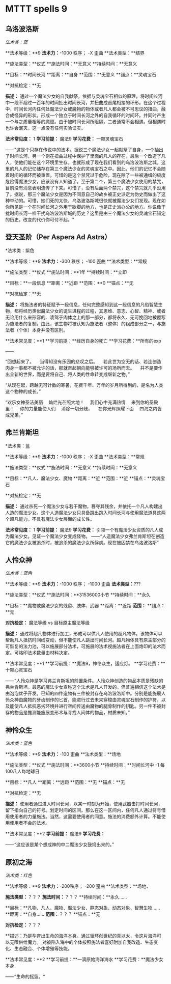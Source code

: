 # MTTT spells 9





## 乌洛波洛斯

*法术类：蓝*

**法术等级：**9
**法术力：**-1000 秩序； -X 歪曲
**法术类型：**结界

**施法类型：**仪式
**施法时间：**无意义
**持续时间：**无意义

**目标：**时间长河
**距离：**自身
**范围：**无意义
**锚点：**灵魂宝石

**对抗检定：**无

**描述：**
		通过一个魔法少女的自我献祭，依据与灵魂宝石相似的原理，将时间长河中一段不超过一百年的时间扯出时间长河，并扭曲成首尾相接的环形。在这个过程中，时间长河内任何处魔法少女或魔物的物体或者凡人都会被不可思议的扭曲，融合成怪异的形状。形成一个独立于时间长河之外的自我循环的时间环。并同时产生一个与之质量相等的魔窟。由于被时间长河所阻隔，二者通常不会相遇。但相遇时也许会泯灭。这一点没有任何实验证实。

**法术常见度：** 1
**学习前提：** 魔法9
**学习花费：** 一颗灵魂宝石

——"这是个只存在传说中的法术。据说三个魔法少女一起献祭了自身，一个抽出了时间长河，另一个则在扭曲过程中保护了里面的凡人的存在，最后一个改造了凡人，使他们能在这个环境里生存。也就形成了现在我们看到的乌洛波洛斯之城。这里的凡人的记忆储存在第三个魔法少女的灵魂宝石之中。因此，他们的记忆不会随着时间的循环而被重置。可惜的是这个禁咒过于危险，现在除了一些被通缉的极度危险得魔法少女，应该没有人知道了。至于第二个，第三个魔法少女使用的禁咒，目前没有消息表明流传了下来。可惜了，没有后面两个禁咒，这个禁咒就几乎没用了。据说，那三个魔法少女是因为不同意自己的故乡被正史派定为伪史而做出了这种举动的。可惜，她们死的太快，乌洛波洛斯城很快就被魔法少女们发现。现在如你所见是一个在时间长河之外用于歇脚的地方，也是正史派办公的地方。你说像干扰时间长河一样干扰乌洛波洛斯城的历史？这里是由三个魔法少女的灵魂宝石锚定的历史，改变的代价你可付不起。"





## 登天圣阶（Per Aspera Ad Astra）

*法术类：紫色

**法术等级：**9
**法术力：**-300 秩序； -100 歪曲
**法术类型：**常规

**施法类型：**仪式
**施法时间：**1年
**持续时间：**立即

**目标：**一段信息
**距离：**近距
**范围：**0
**锚点：**无

**对抗检定：**无

**描述：**
将施法者的特征赋予一段信息，任何完整感知到这一段信息的凡俗智慧生物，都将经历类似魔法少女的诞生进程的过程，其思维、意志、心智、精神、或者无论用什么来形容的、凌驾于肉体之上的那一部分，都将永久、无可挽回地被覆写为施法者的复制，由此，该生物将被认知为施法者（整体）的组成部分之一，与施法者（个体）本身并没有区别。

**法术常见度：**1
**学习前提：**经历自身的死亡
**学习花费：**所有的exp

——

“回想起来了。
　当得知没有乐园的悲叹之后。
　若此世为空无的话、若连创造肉身一事都不被允许的话，那就奋起朝向能够被许可的场所而去。
　并不是要作出全新的世界，而是要将自己、将人类的性命转变成崭新之物。”

“从现在起，跨越无可计数的寒暑，花费千年、万年的岁月所得到的，是名为人类这个物种的成长。”

“欢乐女神圣洁美丽
　灿烂光芒照大地！
　我们心中充满热情
　来到你的圣殿里！
　你的力量能使人们
　消除一切分歧，
　在你光辉照耀下面
　四海之内皆成兄弟。”








## 弗兰肯斯坦

*法术类：蓝

**法术等级：**9
**法术力：**-1000 秩序； -X 歪曲
**法术类型：**常规

**施法类型：**仪式
**施法时间：**无意义
**持续时间：**无意义

**目标：**凡人、魔法少女、魔物
**距离：**近
**范围：**近
**锚点：**灵魂宝石

**对抗检定：**无

**描述：**
		通过杀死一个魔法少女与若干魔物，篡夺其残余，并依托一个凡人构建出人造的魔法少女。这个人造魔法少女只具备跳出跳入时间长河与使用魔法道具这两个超凡能力。不具有魔法少女层面的成长性。

**法术常见度：** 1
**学习前提：** 魔法9
**学习花费：** 引领一个有魔法少女资质的凡人成为魔法少女。见证一个魔法少女变成怪物。
——“人造魔法少女弗兰肯斯坦在创造它的魔法少女被追杀时，被追杀的魔法少女所俘虏。现在被囚禁在乌洛波洛斯”





## 人怜众神

*法术类：蓝色*

**法术等级：**9
**法术力：**-1000 秩序； -1000 歪曲
**法术类型：**???

**施法类型：**仪式
**施法时间：**31536000小节
**持续时间：**永久

**目标：**魔物或魔法少女的残留、肢体、武器
**距离：**近距
**范围：**
**锚点：**无

**对抗检定：** 魔法等级 vs 目标原主魔法等级

**描述：**
		通过将超凡物体进行加工，形成可以供凡人使用的超凡物体。该物体可以帮助凡人抵抗时间线变动，但不能使凡人跳出时间长河。超凡物体具有原主部分的可恢复的法力池，可以施展部分法术，可施展的法术视施法者在上面烙印的法术而定。可烙印法术数量由材料决定。

**法术常见度：**1
**学习前提：**魔法9，神怜众生，适应灯。
**学习花费：**十颗心灵宝石

——“人怜众神是学习弗兰肯斯坦的前置条件。人怜众神创造的物品本质是残缺的弗兰肯斯坦。最恶的魔法少女宣称这个法术是凡人开发的。但普遍相信这个法术是由泡泡优子开发。已知的四件造物有三件被封存在乌洛波洛斯中。分别是能施展人怜众神由魔物的牙齿制作的匕首，能进行过去未来穿梭由灵魂宝石制作的护符，以及能使凡人抵抗恶劣环境并进行空间传送由魔物的腿骨制作的钥匙。另一件不被封存的物品是推测能施展变形术与寻找人间体的物品，材质未知。”





## 神怜众生

*法术类：蓝色*

**法术等级：**9
**法术力：**-100 歪曲
**法术类型：**场地

**施法类型：**仪式
**施法时间：**3600小节
**持续时间：**时间长河中 -1 每100凡人每地球日

**目标：**凡人
**距离：**远距
**范围：**无
**锚点：**无

**对抗检定：**无

**描述：**
		使用者通过进入时间长河，以某一时刻为开始，使用武器击打时间长河，留下指向自己的符号。划定时间的区间。那么在这一区间内，任何凡人通过符号借用使用者的力量施法。当然，这需要使用者的同意。施法的消费额外计算。不能使用使用者不会的法术。
		

**法术常见度：**2
**学习前提：** 魔法9
**学习花费：**

——“这应该是某个想成神的中二魔法少女鼓捣出来的。”



## 原初之海

*法术类：红色*

**法术等级：**9
**法术力：**-200秩序； -200 歪曲
**法术类型：**场地、

**施法类型：**？？？
**施法时间：**？？？
**持续时间：**永久……

**目标：**凡物、凡人、魔物、魔法少女、静态对象、动态对象、智慧生物……
**距离：**自身……
**范围：**？？？
**锚点：**无

**对抗检定：**？？？

**描述：乃是孕育出生命的海洋本身。通过循环创世纪的真以太，令这片海洋可以无限供给魔力。
对被陷入海中的个体按照施法者喜好附加自我改造、生态变化、生态融合、个体增殖等技能。


**法术常见度：**2
**学习前提：**一滴原始海洋海水
**学习花费：**魔法少女本身

——”生命的摇篮。“





